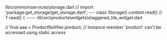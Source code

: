
lib\common\services\storage.dart        // import 'package:get_storage/get_storage.dart'; --- class Storage()
context.read<ProductNotifier>()         // T read<T>() {  ----- lib\src\products\widgets\staggered_tile_widget.dart


<!-- D:\src_dev\z--proj\ecommerce-flutter-django-dbestech--\videosharing\lib\src\products\views\product_screen.dart -->
// final aaa = ProductNotifier.product; // Instance member 'product' can't be accessed using static access 
